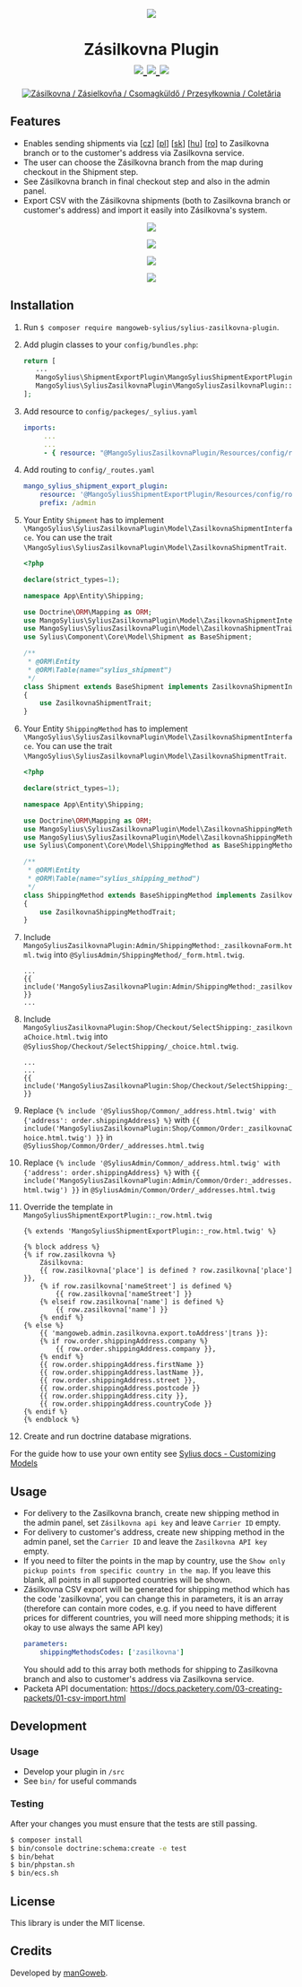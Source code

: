 <p align="center">
    <a href="https://www.mangoweb.cz/en/" target="_blank">
        <img src="https://avatars0.githubusercontent.com/u/38423357?s=200&v=4"/>
    </a>
</p>
<h1 align="center">
    Zásilkovna Plugin
    <br />
    <a href="https://packagist.org/packages/mangoweb-sylius/sylius-zasilkovna-plugin" title="License" target="_blank">
        <img src="https://img.shields.io/packagist/l/mangoweb-sylius/sylius-zasilkovna-plugin.svg" />
    </a>
    <a href="https://packagist.org/packages/mangoweb-sylius/sylius-zasilkovna-plugin" title="Version" target="_blank">
        <img src="https://img.shields.io/packagist/v/mangoweb-sylius/sylius-zasilkovna-plugin.svg" />
    </a>
    <a href="https://travis-ci.org/mangoweb-sylius/SyliusZasilkovnaPlugin" title="Build status" target="_blank">
        <img src="https://img.shields.io/travis/mangoweb-sylius/SyliusZasilkovnaPlugin/master.svg" />
    </a>
</h1>

<p align="center">
	<a href="https://www.zasilkovna.cz"><img src="https://raw.githubusercontent.com/mangoweb-sylius/SyliusZasilkovnaPlugin/master/doc/logo.png" alt="Zásilkovna / Zásielkovňa / Csomagküldő / Przesyłkownia / Coletăria"/></a>
</p>

## Features

 - Enables sending shipments via [<a href="https://www.zasilkovna.cz">cz</a>] [<a href="https://www.przesylkownia.pl">pl</a>] [<a href="https://www.zasielkovna.sk">sk</a>] [<a href="https://www.csomagkuldo.hu">hu</a>] [<a href="https://www.coletaria.ro">ro</a>] to Zasilkovna branch or to the customer's address via Zasilkovna service.
 - The user can choose the Zásilkovna branch from the map during checkout in the Shipment step.
 - See Zásilkovna branch in final checkout step and also in the admin panel.
 - Export CSV with the Zásilkovna shipments (both to Zasilkovna branch or customer's address) and import it easily into Zásilkovna's system.

<p align="center">
	<img src="https://raw.githubusercontent.com/mangoweb-sylius/SyliusZasilkovnaPlugin/master/doc/admin_order_detail.png"/>
</p>
<p align="center">
	<img src="https://raw.githubusercontent.com/mangoweb-sylius/SyliusZasilkovnaPlugin/master/doc/admin_shipping_method_edit.png"/>
</p>
<p align="center">
	<img src="https://raw.githubusercontent.com/mangoweb-sylius/SyliusZasilkovnaPlugin/master/doc/shop_shipment_step.png"/>
</p>
<p align="center">
	<img src="https://raw.githubusercontent.com/mangoweb-sylius/SyliusZasilkovnaPlugin/master/doc/shop_checkout_complete.png"/>
</p>

## Installation

1. Run `$ composer require mangoweb-sylius/sylius-zasilkovna-plugin`.
1. Add plugin classes to your `config/bundles.php`:
 
   ```php
   return [
      ...
      MangoSylius\ShipmentExportPlugin\MangoSyliusShipmentExportPlugin::class => ['all' => true],
      MangoSylius\SyliusZasilkovnaPlugin\MangoSyliusZasilkovnaPlugin::class => ['all' => true],
   ];
   ```
  
1. Add resource to `config/packeges/_sylius.yaml`

    ```yaml
    imports:
         ...
         ...
         - { resource: "@MangoSyliusZasilkovnaPlugin/Resources/config/resources.yml" }
    ```
   
1. Add routing to `config/_routes.yaml`

    ```yaml
    mango_sylius_shipment_export_plugin:
        resource: '@MangoSyliusShipmentExportPlugin/Resources/config/routing.yml'
        prefix: /admin
    ```
   
1. Your Entity `Shipment` has to implement `\MangoSylius\SyliusZasilkovnaPlugin\Model\ZasilkovnaShipmentInterface`. 
   You can use the trait `\MangoSylius\SyliusZasilkovnaPlugin\Model\ZasilkovnaShipmentTrait`.
 
   ```php
   <?php 
   
   declare(strict_types=1);
   
   namespace App\Entity\Shipping;
   
   use Doctrine\ORM\Mapping as ORM;
   use MangoSylius\SyliusZasilkovnaPlugin\Model\ZasilkovnaShipmentInterface;
   use MangoSylius\SyliusZasilkovnaPlugin\Model\ZasilkovnaShipmentTrait;
   use Sylius\Component\Core\Model\Shipment as BaseShipment;
   
   /**
    * @ORM\Entity
    * @ORM\Table(name="sylius_shipment")
    */
   class Shipment extends BaseShipment implements ZasilkovnaShipmentInterface
   {
       use ZasilkovnaShipmentTrait;
   }
   ```
   
1. Your Entity `ShippingMethod` has to implement `\MangoSylius\SyliusZasilkovnaPlugin\Model\ZasilkovnaShipmentInterface`. 
   You can use the trait `\MangoSylius\SyliusZasilkovnaPlugin\Model\ZasilkovnaShipmentTrait`.
 
   ```php
   <?php 
   
   declare(strict_types=1);
   
   namespace App\Entity\Shipping;
   
   use Doctrine\ORM\Mapping as ORM;
   use MangoSylius\SyliusZasilkovnaPlugin\Model\ZasilkovnaShippingMethodInterface;
   use MangoSylius\SyliusZasilkovnaPlugin\Model\ZasilkovnaShippingMethodTrait;
   use Sylius\Component\Core\Model\ShippingMethod as BaseShippingMethod;
   
   /**
    * @ORM\Entity
    * @ORM\Table(name="sylius_shipping_method")
    */
   class ShippingMethod extends BaseShippingMethod implements ZasilkovnaShippingMethodInterface
   {
       use ZasilkovnaShippingMethodTrait;
   }
   ```

1. Include `MangoSyliusZasilkovnaPlugin:Admin/ShippingMethod:_zasilkovnaForm.html.twig` into `@SyliusAdmin/ShippingMethod/_form.html.twig`.
 
    ```twig
    ...	
   {{ include('MangoSyliusZasilkovnaPlugin:Admin/ShippingMethod:_zasilkovnaForm.html.twig') }}
    ...
    ```
   
1. Include `MangoSyliusZasilkovnaPlugin:Shop/Checkout/SelectShipping:_zasilkovnaChoice.html.twig` into `@SyliusShop/Checkout/SelectShipping/_choice.html.twig`.
 
    ```twig
    ...
    ...
   {{ include('MangoSyliusZasilkovnaPlugin:Shop/Checkout/SelectShipping:_zasilkovnaChoice.html.twig') }}
    ```
   
1. Replace `{% include '@SyliusShop/Common/_address.html.twig' with {'address': order.shippingAddress} %}` with `{{ include('MangoSyliusZasilkovnaPlugin:Shop/Common/Order:_zasilkovnaChoice.html.twig') }}` in `@SyliusShop/Common/Order/_addresses.html.twig`

1. Replace `{% include '@SyliusAdmin/Common/_address.html.twig' with {'address': order.shippingAddress} %}` with `{{ include('MangoSyliusZasilkovnaPlugin:Admin/Common/Order:_addresses.html.twig') }}` in `@SyliusAdmin/Common/Order/_addresses.html.twig`

1. Override the template in `MangoSyliusShipmentExportPlugin::_row.html.twig`
    ```twig
   {% extends 'MangoSyliusShipmentExportPlugin::_row.html.twig' %}
   
   {% block address %}
   	{% if row.zasilkovna %}
   		Zásilkovna:
        {{ row.zasilkovna['place'] is defined ? row.zasilkovna['place'] }},
        {% if row.zasilkovna['nameStreet'] is defined %}
        	{{ row.zasilkovna['nameStreet'] }}
        {% elseif row.zasilkovna['name'] is defined %}
        	{{ row.zasilkovna['name'] }}
        {% endif %}
   	{% else %}
   		{{ 'mangoweb.admin.zasilkovna.export.toAddress'|trans }}:
   		{% if row.order.shippingAddress.company %}
   			{{ row.order.shippingAddress.company }},
   		{% endif %}
   		{{ row.order.shippingAddress.firstName }}
   		{{ row.order.shippingAddress.lastName }},
   		{{ row.order.shippingAddress.street }},
   		{{ row.order.shippingAddress.postcode }}
   		{{ row.order.shippingAddress.city }},
   		{{ row.order.shippingAddress.countryCode }}
   	{% endif %}
   {% endblock %}
    ```
   
1. Create and run doctrine database migrations.

For the guide how to use your own entity see [Sylius docs - Customizing Models](https://docs.sylius.com/en/1.6/customization/model.html)

## Usage

* For delivery to the Zasilkovna branch, create new shipping method in the admin panel, set `Zásilkovna api key` and leave `Carrier ID` empty.
* For delivery to customer's address, create new shipping method in the admin panel, set the `Carrier ID` and leave the `Zasilkovna API key` empty.
* If you need to filter the points in the map by country, use the `Show only pickup points from specific country in the map`. If you leave this blank, all points in all supported countries will be shown.
* Zásilkovna CSV export will be generated for shipping method which has the code 'zasilkovna', you can change this in parameters, it is an array (therefore can contain more codes, e.g. if you need to have different prices for different countries, you will need more shipping methods; it is okay to use always the same API key) 
  ```yaml
  parameters:
      shippingMethodsCodes: ['zasilkovna']
  ```
  You should add to this array both methods for shipping to Zasilkovna branch and also to customer's address via Zasilkovna service.
* Packeta API documentation: https://docs.packetery.com/03-creating-packets/01-csv-import.html


## Development

### Usage

- Develop your plugin in `/src`
- See `bin/` for useful commands

### Testing


After your changes you must ensure that the tests are still passing.

```bash
$ composer install
$ bin/console doctrine:schema:create -e test
$ bin/behat
$ bin/phpstan.sh
$ bin/ecs.sh
```

License
-------
This library is under the MIT license.

Credits
-------
Developed by [manGoweb](https://www.mangoweb.eu/).
